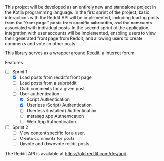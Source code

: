 
This project will be developed as an entirely new and standalone project in the Kotlin programming language. In the first sprint of the project, basic interactions with the Reddit API will be implemented, including loading posts from the “front page,” posts from specific subreddits, and the comments associated with individual posts. In the second sprint of the application, integration with user accounts will be implemented, enabling users to view their generated front page from Reddit, and allowing users to create comments and vote on other posts.

This library serves as a wrapper around [Reddit](https://reddit.com), a internet forum.

Features:
- [ ] Sprint 1
  - [x] Load posts from reddit's front page
  - [ ] Load posts from a subreddit
  - [ ] Grab comments for a given post
  - [ ] User authentication
    - [x] Script Authentication
    - [x] Userless (Script) Authentication
    - [ ] Userless (Installed) Authentication
    - [ ] Installed App Authentication
    - [ ] Web App Authentication
- [ ] Sprint 2
  - [ ] View content specific for a user.
  - [ ] Create comments for posts
  - [ ] Upvote and downvote reddit posts.
  
The Reddit API is available at https://old.reddit.com/dev/api/